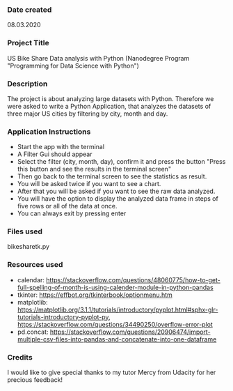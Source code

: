 ### Date created
08.03.2020

### Project Title
US Bike Share Data analysis with Python (Nanodegree Program "Programming for Data Science with Python")

### Description
The project is about analyzing large datasets with Python. Therefore we were asked to write a Python Application, that analyzes the datasets of three major US cities by filtering by city, month and day.

### Application Instructions
* Start the app with the terminal
* A Filter Gui should appear
* Select the filter (city, month, day), confirm it and press the button "Press this button and see the results in the terminal screen"
* Then go back to the terminal screen to see the statistics as result.
* You will be asked twice if you want to see a chart.
* After that you will be asked if you want to see the raw data analyzed.
* You will have the option to display the analyzed data frame in steps of five rows or all of the data at once.
* You can always exit by pressing enter

### Files used
bikesharetk.py

### Resources used
* calendar: https://stackoverflow.com/questions/48060775/how-to-get-full-spelling-of-month-is-using-calender-module-in-python-pandas
* tkinter: https://effbot.org/tkinterbook/optionmenu.htm
* matplotlib: https://matplotlib.org/3.1.1/tutorials/introductory/pyplot.html#sphx-glr-tutorials-introductory-pyplot-py, https://stackoverflow.com/questions/34490250/overflow-error-plot
* pd.concat: https://stackoverflow.com/questions/20906474/import-multiple-csv-files-into-pandas-and-concatenate-into-one-dataframe

### Credits
I would like to give special thanks to my tutor Mercy from Udacity for her precious feedback!
